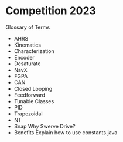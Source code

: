 # Competition 2023
Glossary of Terms
- AHRS
- Kinematics
- Characterization
- Encoder
- Desaturate
- NavX
- FGPA
- CAN
- Closed Looping
- Feedforward
- Tunable Classes
- PID
- Trapezoidal
- NT
- Snap
Why Swerve Drive?
- Benefits
Explain how to use constants.java